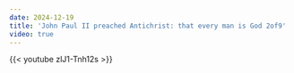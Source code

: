 ```yaml
---
date: 2024-12-19
title: 'John Paul II preached Antichrist: that every man is God 2of9'
video: true
---
```



{{< youtube zlJ1-Tnh12s >}}
